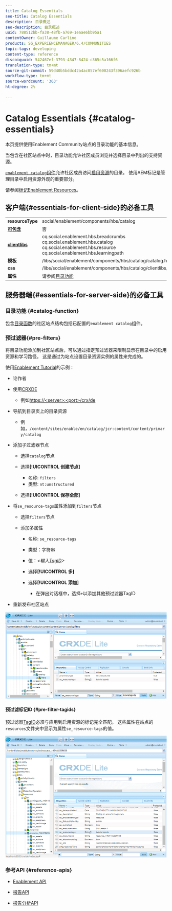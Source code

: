 ```yaml
---
title: Catalog Essentials
seo-title: Catalog Essentials
description: 目录概述
seo-description: 目录概述
uuid: 788512bb-fa38-48fb-a769-1eaae6bb95a1
contentOwner: Guillaume Carlino
products: SG_EXPERIENCEMANAGER/6.4/COMMUNITIES
topic-tags: developing
content-type: reference
discoiquuid: 542467ef-3793-4347-8424-c365c5a166f6
translation-type: tm+mt
source-git-commit: 59d40b5bddc42a4ac057ef600243f396aefc926b
workflow-type: tm+mt
source-wordcount: '363'
ht-degree: 2%

---
```



# Catalog Essentials {#catalog-essentials}

本页提供使用Enablement Community站点的目录功能的基本信息。

当包含在社区站点中时，目录功能允许社区成员浏览并选择目录中列出的支持资源。

[ `enablement catalog`组件](catalog.md)允许社区成员访问[启用资源](resources.md)的目录。 使用AEM标记是管理目录中启用资源外观的重要部分。

请参阅[标记Enablement Resources](tag-resources.md)。

## 客户端{#essentials-for-client-side}的必备工具

<table> 
 <tbody> 
  <tr> 
   <td> <strong>resourceType</strong></td> 
   <td>social/enablement/components/hbs/catalog</td> 
  </tr> 
  <tr> 
   <td> <a href="scf.md#add-or-include-a-communities-component"><strong>可包含</strong></a></td> 
   <td>否</td> 
  </tr> 
  <tr> 
   <td> <a href="clientlibs.md"><strong>clientlibs</strong></a></td> 
   <td>cq.social.enablement.hbs.breadcrumbs<br /> cq.social.enablement.hbs.catalog<br /> cq.social.enablement.hbs.resource<br /> cq.social.enablement.hbs.learningpath</td> 
  </tr> 
  <tr> 
   <td> <strong>模板</strong></td> 
   <td> /libs/social/enablement/components/hbs/catalog/catalog.hbs<br /> </td> 
  </tr> 
  <tr> 
   <td> <strong>css</strong></td> 
   <td> /libs/social/enablement/components/hbs/catalog/clientlibs/catalog.css</td> 
  </tr> 
  <tr> 
   <td><strong> 属性</strong></td> 
   <td>请参阅<a href="catalog.md">目录功能</a></td> 
  </tr> 
 </tbody> 
</table>

## 服务器端{#essentials-for-server-side}的必备工具

### 目录功能 {#catalog-function}

包含[目录函数](functions.md#catalog-function)的社区站点结构包括已配置的`enablement catalog`组件。

### 预过滤器{#pre-filters}

将目录功能添加到社区站点后，可以通过指定预过滤器来限制显示在目录中的启用资源和学习路径。 这是通过为站点设置目录资源实例的属性来完成的。

使用[Enablement Tutorial](getting-started-enablement.md)的示例：

* 论作者
* 使用[CRXDE](../../help/sites-developing/developing-with-crxde-lite.md)

   * 例如[https://&lt;server>:&lt;port>/crx/de](http://localhost:4502/crx/de)

* 导航到目录页上的目录资源

   * 例如，`/content/sites/enable/en/catalog/jcr:content/content/primary/catalog`

* 添加子过滤器节点

   * 选择`catalog`节点
   * 选择&#x200B;**[!UICONTROL 创建节点]**

      * 名称: `filters`
      * 类型: `nt:unstructured`
   * 选择&#x200B;**[!UICONTROL 保存全部]**


* 将`se_resource-tags`属性添加到`filters`节点

   * 选择`filters`节点
   * 添加多属性

      * 名称: `se_resource-tags`
      * 类型：字符串
      * 值：*&lt;输入[TagID](#pre-filter-tagids)>*
      * 选择&#x200B;**[!UICONTROL 多]**
      * 选择&#x200B;**[!UICONTROL 添加]**

         * 在弹出对话框中，选择`+`以添加其他预过滤器TagID

* 重新发布社区站点

![chlimage_1-109](assets/chlimage_1-189.png)

#### 预过滤标记ID {#pre-filter-tagids}

预过滤器[TagID](../../help/sites-developing/framework.md#tagid)必须与应用到启用资源的标记完全匹配。 这些属性在站点的`resources`文件夹中显示为属性`se_resource-tags`的值。

![chlimage_1-190](assets/chlimage_1-190.png)

### 参考API {#reference-apis}

* [Enablement API](https://helpx.adobe.com/experience-manager/6-4/sites/developing/using/reference-materials/javadoc/com/adobe/cq/social/enablement/client/api/package-summary.html)

* [报告API](https://helpx.adobe.com/experience-manager/6-4/sites/developing/using/reference-materials/javadoc/com/adobe/cq/social/enablement/client/reporting/api/package-summary.html)

* [报告分析API](https://helpx.adobe.com/experience-manager/6-4/sites/developing/using/reference-materials/javadoc/com/adobe/cq/social/enablement/client/reporting/analytics/api/package-summary.html)

